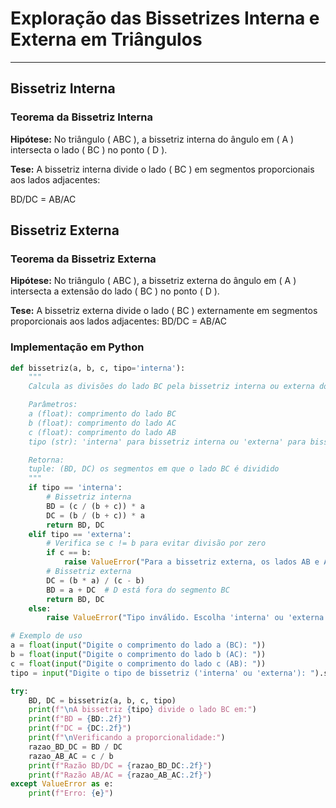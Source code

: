 # Exploração das Bissetrizes Interna e Externa em Triângulos

---

## Bissetriz Interna

### Teorema da Bissetriz Interna

**Hipótese:** No triângulo \( ABC \), a bissetriz interna do ângulo em \( A \) intersecta o lado \( BC \) no ponto \( D \).

**Tese:** A bissetriz interna divide o lado \( BC \) em segmentos proporcionais aos lados adjacentes:

BD/DC = AB/AC

## Bissetriz Externa

### Teorema da Bissetriz Externa

**Hipótese:** No triângulo \( ABC \), a bissetriz externa do ângulo em \( A \) intersecta a extensão do lado \( BC \) no ponto \( D \).

**Tese:** A bissetriz externa divide o lado \( BC \) externamente em segmentos proporcionais aos lados adjacentes:
BD/DC = AB/AC

### Implementação em Python

```python
def bissetriz(a, b, c, tipo='interna'):
    """
    Calcula as divisões do lado BC pela bissetriz interna ou externa do ângulo em A.

    Parâmetros:
    a (float): comprimento do lado BC
    b (float): comprimento do lado AC
    c (float): comprimento do lado AB
    tipo (str): 'interna' para bissetriz interna ou 'externa' para bissetriz externa

    Retorna:
    tuple: (BD, DC) os segmentos em que o lado BC é dividido
    """
    if tipo == 'interna':
        # Bissetriz interna
        BD = (c / (b + c)) * a
        DC = (b / (b + c)) * a
        return BD, DC
    elif tipo == 'externa':
        # Verifica se c != b para evitar divisão por zero
        if c == b:
            raise ValueError("Para a bissetriz externa, os lados AB e AC não podem ser iguais.")
        # Bissetriz externa
        DC = (b * a) / (c - b)
        BD = a + DC  # D está fora do segmento BC
        return BD, DC
    else:
        raise ValueError("Tipo inválido. Escolha 'interna' ou 'externa'.")

# Exemplo de uso
a = float(input("Digite o comprimento do lado a (BC): "))
b = float(input("Digite o comprimento do lado b (AC): "))
c = float(input("Digite o comprimento do lado c (AB): "))
tipo = input("Digite o tipo de bissetriz ('interna' ou 'externa'): ").strip().lower()

try:
    BD, DC = bissetriz(a, b, c, tipo)
    print(f"\nA bissetriz {tipo} divide o lado BC em:")
    print(f"BD = {BD:.2f}")
    print(f"DC = {DC:.2f}")
    print(f"\nVerificando a proporcionalidade:")
    razao_BD_DC = BD / DC
    razao_AB_AC = c / b
    print(f"Razão BD/DC = {razao_BD_DC:.2f}")
    print(f"Razão AB/AC = {razao_AB_AC:.2f}")
except ValueError as e:
    print(f"Erro: {e}")

